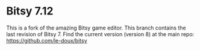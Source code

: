 # Bitsy 7.12

This is a fork of the amazing Bitsy game editor. This branch contains the last revision of Bitsy 7. Find the current version (version 8) at the main repo: https://github.com/le-doux/bitsy


